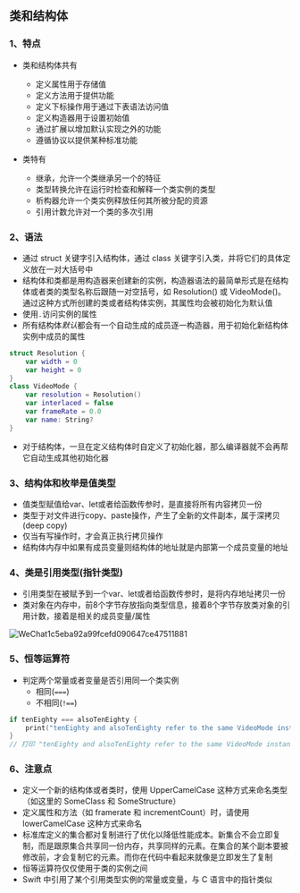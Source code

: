 ## 类和结构体

### 1、特点

* 类和结构体共有
    * 定义属性用于存储值
    * 定义方法用于提供功能
    * 定义下标操作用于通过下表语法访问值
    * 定义构造器用于设置初始值
    * 通过扩展以增加默认实现之外的功能
    * 遵循协议以提供某种标准功能

* 类特有
    * 继承，允许一个类继承另一个的特征
    * 类型转换允许在运行时检查和解释一个类实例的类型
    * 析构器允许一个类实例释放任何其所被分配的资源
    * 引用计数允许对一个类的多次引用

### 2、语法

* 通过 struct 关键字引入结构体，通过 class 关键字引入类，并将它们的具体定义放在一对大括号中
* 结构体和类都是用构造器来创建新的实例，构造器语法的最简单形式是在结构体或者类的类型名称后跟随一对空括号，如 Resolution() 或 VideoMode()。通过这种方式所创建的类或者结构体实例，其属性均会被初始化为默认值
* 使用```.```访问实例的属性
* 所有结构体*默认*都会有一个自动生成的成员逐一构造器，用于初始化新结构体实例中成员的属性

```swift
struct Resolution {
    var width = 0
    var height = 0
}
class VideoMode {
    var resolution = Resolution()
    var interlaced = false
    var frameRate = 0.0
    var name: String?
}
```

* 对于结构体，一旦在定义结构体时自定义了初始化器，那么编译器就不会再帮它自动生成其他初始化器

### 3、结构体和枚举是值类型

* 值类型赋值给var、let或者给函数传参时，是直接将所有内容拷贝一份
* 类型于对文件进行copy、paste操作，产生了全新的文件副本，属于深拷贝(deep copy)
* 仅当有写操作时，才会真正执行拷贝操作
* 结构体内存中如果有成员变量则结构体的地址就是内部第一个成员变量的地址

### 4、类是引用类型(指针类型)

* 引用类型在被赋予到一个var、let或者给函数传参时，是将内存地址拷贝一份
* 类对象在内存中，前8个字节存放指向类型信息，接着8个字节存放类对象的引用计数，接着是相关的成员变量/属性

![WeChat1c5eba92a99fcefd090647ce47511881](/Users/guo/Desktop/WeChat1c5eba92a99fcefd090647ce47511881.png)

### 5、恒等运算符

* 判定两个常量或者变量是否引用同一个类实例
    * 相同(```===```)
    * 不相同(```!==```)

```swift
if tenEighty === alsoTenEighty {
    print("tenEighty and alsoTenEighty refer to the same VideoMode instance.")
}
// 打印 "tenEighty and alsoTenEighty refer to the same VideoMode instance."
```

### 6、注意点

* 定义一个新的结构体或者类时，使用 UpperCamelCase 这种方式来命名类型（如这里的 SomeClass 和 SomeStructure）
* 定义属性和方法（如 framerate 和 incrementCount）时，请使用 lowerCamelCase 这种方式来命名
* 标准库定义的集合都对复制进行了优化以降低性能成本。新集合不会立即复制，而是跟原集合共享同一份内存，共享同样的元素。在集合的某个副本要被修改前，才会复制它的元素。而你在代码中看起来就像是立即发生了复制
* 恒等运算符仅仅使用于类的实例之间
* Swift 中引用了某个引用类型实例的常量或变量，与 C 语言中的指针类似

